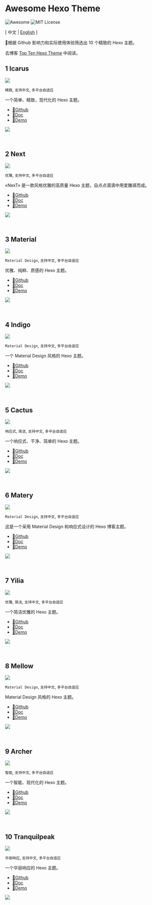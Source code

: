 # Awesome Hexo Theme

![Awesome](https://cdn.rawgit.com/sindresorhus/awesome/d7305f38d29fed78fa85652e3a63e154dd8e8829/media/badge.svg)
![MIT License](https://img.shields.io/badge/license-MIT-green.svg)

[ 中文 | [English](./README_EN.md) ]

🌟根据 Github 影响力和实际使用体验筛选出 10 个精致的 Hexo 主题。

去博客 [Top Ten Hexo Theme](https://blog.ailln.com/v2ai/2018/11/20/others/5-top-10-hexo-theme/) 中阅读。

## 1 Icarus

![](https://img.shields.io/github/stars/ppoffice/hexo-theme-icarus.svg)

`精致`, `支持中文`, `多平台自适应`

一个简单、精致，现代化的 Hexo 主题。

- [🔗Github](https://github.com/ppoffice/hexo-theme-icarus)
- [🔗Doc](https://blog.zhangruipeng.me/hexo-theme-icarus/categories/)
- [🔗Demo](https://blog.zhangruipeng.me/hexo-theme-icarus/)

![](https://blog.ailln.com/v2ai/assets/others/5/ppoffice_hexo-theme-icarus.png)

<br>

## 2 Next

![](https://img.shields.io/github/stars/theme-next/hexo-theme-next.svg)

`优雅`, `支持中文`, `多平台自适应`

«NexT» 是一款风格优雅的高质量 Hexo 主题，自点点滴滴中用爱雕琢而成。

- [🔗Github](https://github.com/theme-next/hexo-theme-next)
- [🔗Doc](http://theme-next.iissnan.com/)
- [🔗Demo](https://theme-next.org/)

![](https://blog.ailln.com/v2ai/assets/others/5/theme-next_hexo-theme-next.png)

<br>

## 3 Material

![](https://img.shields.io/github/stars/viosey/hexo-theme-material.svg)

`Material Design`, `支持中文`, `多平台自适应`

优雅、纯粹、质感的 Hexo 主题。

- [🔗Github](https://github.com/viosey/hexo-theme-material)
- [🔗Doc](https://material.viosey.com/docs/)
- [🔗Demo](https://liyin.date/)

![](https://blog.ailln.com/v2ai/assets/others/5/viosey_hexo-theme-material.png)

<br>

## 4 Indigo

![](https://img.shields.io/github/stars/yscoder/hexo-theme-indigo.svg)

`Material Design`, `支持中文`, `多平台自适应`

一个 Material Design 风格的 Hexo 主题。

- [🔗Github](https://github.com/yscoder/hexo-theme-indigo)
- [🔗Doc](https://github.com/yscoder/hexo-theme-indigo/wiki)
- [🔗Demo](https://yscoder.github.io/)

![](https://blog.ailln.com/v2ai/assets/others/5/yscoder_hexo-theme-indigo.png)

<br>

## 5 Cactus

![](https://img.shields.io/github/stars/probberechts/hexo-theme-cactus.svg)

`响应式`, `简洁`, `支持中文`, `多平台自适应`

一个响应式、干净、简单的 Hexo 主题。

- [🔗Github](https://github.com/probberechts/hexo-theme-cactus)
- [🔗Doc](https://github.com/probberechts/hexo-theme-cactus)
- [🔗Demo](https://probberechts.github.io/hexo-theme-cactus/)

![](https://blog.ailln.com/v2ai/assets/others/5/probberechts_hexo-theme-cactus.png)

<br>

## 6 Matery

![](https://img.shields.io/github/stars/blinkfox/hexo-theme-matery.svg)

`Material Design`, `支持中文`, `多平台自适应`

这是一个采用 Material Design 和响应式设计的 Hexo 博客主题。

- [🔗Github](https://github.com/blinkfox/hexo-theme-matery)
- [🔗Doc](https://github.com/blinkfox/hexo-theme-matery/blob/master/README_CN.md)
- [🔗Demo](https://blinkfox.github.io/)

![](https://blog.ailln.com/v2ai/assets/others/5/blinkfox_hexo-theme-matery.png)

<br>

## 7 Yilia

![](https://img.shields.io/github/stars/litten/hexo-theme-yilia.svg)

`优雅`, `简洁`, `支持中文`, `多平台自适应`

一个简洁优雅的 Hexo 主题。

- [🔗Github](https://github.com/litten/hexo-theme-yilia)
- [🔗Doc](https://github.com/litten/hexo-theme-yilia/wiki)
- [🔗Demo](http://litten.me/)

![](https://blog.ailln.com/v2ai/assets/others/5/litten_hexo-theme-yilia.png)

<br>

## 8 Mellow

![](https://img.shields.io/github/stars/codefine/hexo-theme-mellow.svg)

`Material Design`, `支持中文`, `多平台自适应`

Material Design 风格的 Hexo 主题。

- [🔗Github](https://github.com/codefine/hexo-theme-mellow)
- [🔗Doc](https://github.com/codefine/hexo-theme-mellow/wiki)
- [🔗Demo](https://hexo.lujingtao.com/)

![](https://blog.ailln.com/v2ai/assets/others/5/codefine_hexo-theme-mellow.png)

<br>

## 9 Archer

![](https://img.shields.io/github/stars/fi3ework/hexo-theme-archer.svg)

`智能`, `支持中文`, `多平台自适应`

一个智能、现代化的 Hexo 主题。

- [🔗Github](https://github.com/fi3ework/hexo-theme-archer)
- [🔗Doc](https://github.com/fi3ework/hexo-theme-archer/blob/master/docs/develop-guide-zh.md)
- [🔗Demo](http://firework.studio/archer-demo/)

![](https://blog.ailln.com/v2ai/assets/others/5/fi3ework_hexo-theme-archer.png)

<br>

## 10 Tranquilpeak

![](https://img.shields.io/github/stars/LouisBarranqueiro/hexo-theme-tranquilpeak.svg)

`华丽响应`, `支持中文`, `多平台自适应`

一个华丽响应的 Hexo 主题。

- [🔗Github](https://github.com/LouisBarranqueiro/hexo-theme-tranquilpeak)
- [🔗Doc](https://github.com/LouisBarranqueiro/hexo-theme-tranquilpeak)
- [🔗Demo](https://louisbarranqueiro.github.io/hexo-theme-tranquilpeak/)

![](https://blog.ailln.com/v2ai/assets/others/5/LouisBarranqueiro_hexo-theme-tranquilpeak.png)

<br>
